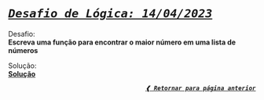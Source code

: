 [previous]: ../../../

# [**_`Desafio de Lógica: 14/04/2023`_**](#desafio-de-lógica-14042023)

Desafio: \
**Escreva uma função para encontrar o maior número em uma lista de números**

Solução: \
[**Solução**](./solution.cr)

<div align="right">

[**_`❰ Retornar para página anterior`_**][previous]

</div>
